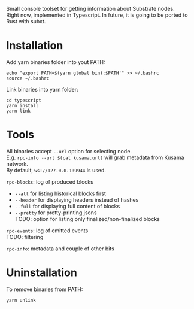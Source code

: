 Small console toolset for getting information about Substrate nodes.\
Right now, implemented in Typescript. In future, it is going to be ported to Rust with subxt.

# Installation

Add yarn binaries folder into yout PATH:
```
echo "export PATH=$(yarn global bin):$PATH'" >> ~/.bashrc
source ~/.bashrc
```

Link binaries into yarn folder:
```
cd typescript
yarn install
yarn link
```

# Tools

All binaries accept `--url` option for selecting node.\
E.g. `rpc-info --url $(cat kusama.url)` will grab metadata from Kusama network.\
By default, `ws://127.0.0.1:9944` is used.

`rpc-blocks`: log of produced blocks
* `--all` for listing historical blocks first
* `--header` for displaying headers instead of hashes
* `--full` for displaying full content of blocks
* `--pretty` for pretty-printing jsons\
TODO: option for listing only finalized/non-finalized blocks


`rpc-events`: log of emitted events\
TODO: filtering


`rpc-info`: metadata and couple of other bits

# Uninstallation

To remove binaries from PATH:
```
yarn unlink
```
